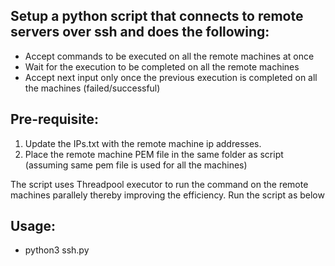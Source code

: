 ## Setup a python script that connects to remote servers over ssh and does the following:
- Accept commands to be executed on all the remote machines at once
- Wait for the execution to be completed on all the remote machines
- Accept next input only once the previous execution is completed on all the machines (failed/successful)

## Pre-requisite:
1. Update the IPs.txt with the remote machine ip addresses.
2. Place the remote machine PEM file in the same folder as script (assuming same pem file is used for all the machines)

The script uses Threadpool executor to run the command on the remote machines parallely thereby improving the efficiency.
Run the script as below
## Usage:
- python3 ssh.py 